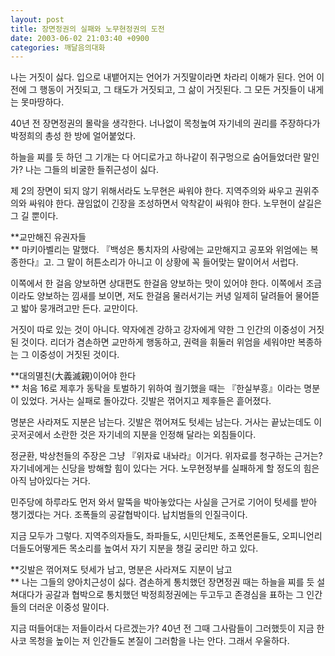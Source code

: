 ```yaml
---
layout: post
title: 장면정권의 실패와 노무현정권의 도전
date: 2003-06-02 21:03:40 +0900
categories: 깨달음의대화
---
```

나는 거짓이 싫다. 입으로 내뱉어지는 언어가 거짓말이라면 차라리 이해가 된다. 언어 이전에 그 행동이 거짓되고, 그 태도가 거짓되고, 그 삶이 거짓된다. 그 모든 거짓들이 내게는 못마땅하다. 

40년 전 장면정권의 몰락을 생각한다. 너나없이 목청높여 자기네의 권리를 주장하다가 박정희의 총성 한 방에 얼어붙었다. 

하늘을 찌를 듯 하던 그 기개는 다 어디로가고 하나같이 쥐구멍으로 숨어들었더란 말인가? 나는 그들의 비굴한 들쥐근성이 싫다. 

제 2의 장면이 되지 않기 위해서라도 노무현은 싸워야 한다. 지역주의와 싸우고 권위주의와 싸워야 한다. 끊임없이 긴장을 조성하면서 악착같이 싸워야 한다. 노무현이 살길은 그 길 뿐이다. 

**교만해진 유권자들  
** 마키아벨리는 말했다. 『백성은 통치자의 사랑에는 교만해지고 공포와 위엄에는 복종한다』고. 그 말이 허튼소리가 아니고 이 상황에 꼭 들어맞는 말이어서 서럽다. 

이쪽에서 한 걸음 양보하면 상대편도 한걸음 양보하는 맛이 있어야 한다. 이쪽에서 조금이라도 양보하는 낌새를 보이면, 저도 한걸음 물러서기는 커녕 일제히 달려들어 물어뜯고 밟아 뭉개려고만 든다. 교만이다.

거짓이 따로 있는 것이 아니다. 약자에겐 강하고 강자에게 약한 그 인간의 이중성이 거짓된 것이다. 리더가 겸손하면 교만하게 행동하고, 권력을 휘둘러 위엄을 세워야만 복종하는 그 이중성이 거짓된 것이다. 

**대의멸친(大義滅親)이어야 한다  
** 처음 16로 제후가 동탁을 토벌하기 위하여 궐기했을 때는 『한실부흥』이라는 명분이 있었다. 거사는 실패로 돌아갔다. 깃발은 꺾어지고 제후들은 흩어졌다. 

명분은 사라져도 지분은 남는다. 깃발은 꺾어져도 텃세는 남는다. 거사는 끝났는데도 이곳저곳에서 소란한 것은 자기네의 지분을 인정해 달라는 외침들이다. 

정균환, 박상천들의 주장은 그냥 『위자료 내놔라』이거다. 위자료를 청구하는 근거는? 자기네에게는 신당을 방해할 힘이 있다는 거다. 노무현정부를 실패하게 할 정도의 힘은 아직 남아있다는 거다. 

민주당에 하루라도 먼저 와서 말뚝을 박아놓았다는 사실을 근거로 기어이 텃세를 받아 챙기겠다는 거다. 조폭들의 공갈협박이다. 납치범들의 인질극이다. 

지금 모두가 그렇다. 지역주의자들도, 좌파들도, 시민단체도, 조폭언론들도, 오피니언리더들도어떻게든 목소리를 높여서 자기 지분을 챙길 궁리만 하고 있다. 

**깃발은 꺾어져도 텃세가 남고, 명분은 사라져도 지분이 남고  
** 나는 그들의 양아치근성이 싫다. 겸손하게 통치했던 장면정권 때는 하늘을 찌를 듯 설쳐대다가 공갈과 협박으로 통치했던 박정희정권에는 두고두고 존경심을 표하는 그 인간들의 더러운 이중성 말이다. 

지금 떠들어대는 저들이라서 다르겠는가? 40년 전 그때 그사람들이 그러했듯이 지금 한사코 목청을 높이는 저 인간들도 본질이 그러함을 나는 안다. 그래서 우울하다.